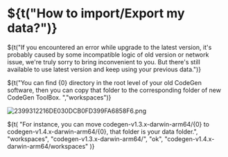# ${t("How to import/Export my data?")}

${t("If you encountered an error while upgrade to the latest version, it's probably caused by some incompatible logic of old version or network issue, we're truly sorry to bring inconvenient to you. But there's still available to use latest version and keep using your previous data.")}

${t("You can find {0} directory in the root level of your old CodeGen software, then you can copy that folder to the corresponding folder of new CodeGen ToolBox. ","workspaces")}

![2399312216DE030DCB0FD399FA6858F6.png](https://cloud.codegen.cc/res/2399312216DE030DCB0FD399FA6858F6.png)

${t(
"For instance, you can move codegen-v1.3.x-darwin-arm64/{0} to codegen-v1.4.x-darwin-arm64/{0}, that folder is your data folder.",
"workspaces",
"codegen-v1.3.x-darwin-arm64/",
"ok",
"codegen-v1.4.x-darwin-arm64/workspaces"
)}
